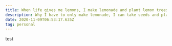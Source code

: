 ```yaml
---
title: When life gives me lemons, I make lemonade and plant lemon trees
description: Why I have to only make lemonade, I can take seeds and plant lemon trees
date: 2020-11-09T06:53:17.635Z
tag: personal
---
```

test